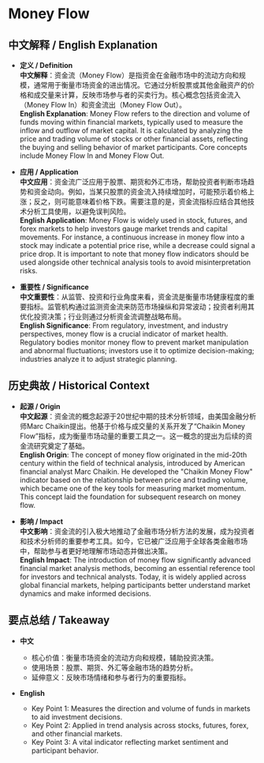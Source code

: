 # Money Flow

## 中文解释 / English Explanation

* **定义 / Definition**  
  **中文解释**：资金流（Money Flow）是指资金在金融市场中的流动方向和规模，通常用于衡量市场资金的进出情况。它通过分析股票或其他金融资产的价格和成交量来计算，反映市场参与者的买卖行为。核心概念包括资金流入（Money Flow In）和资金流出（Money Flow Out）。  
  **English Explanation**: Money Flow refers to the direction and volume of funds moving within financial markets, typically used to measure the inflow and outflow of market capital. It is calculated by analyzing the price and trading volume of stocks or other financial assets, reflecting the buying and selling behavior of market participants. Core concepts include Money Flow In and Money Flow Out.

* **应用 / Application**  
  **中文应用**：资金流广泛应用于股票、期货和外汇市场，帮助投资者判断市场趋势和资金动向。例如，当某只股票的资金流入持续增加时，可能预示着价格上涨；反之，则可能意味着价格下跌。需要注意的是，资金流指标应结合其他技术分析工具使用，以避免误判风险。  
  **English Application**: Money Flow is widely used in stock, futures, and forex markets to help investors gauge market trends and capital movements. For instance, a continuous increase in money flow into a stock may indicate a potential price rise, while a decrease could signal a price drop. It is important to note that money flow indicators should be used alongside other technical analysis tools to avoid misinterpretation risks.

* **重要性 / Significance**  
  **中文重要性**：从监管、投资和行业角度来看，资金流是衡量市场健康程度的重要指标。监管机构通过监测资金流来防范市场操纵和异常波动；投资者利用其优化投资决策；行业则通过分析资金流调整战略布局。  
  **English Significance**: From regulatory, investment, and industry perspectives, money flow is a crucial indicator of market health. Regulatory bodies monitor money flow to prevent market manipulation and abnormal fluctuations; investors use it to optimize decision-making; industries analyze it to adjust strategic planning.

## 历史典故 / Historical Context

* **起源 / Origin**  
  **中文起源**：资金流的概念起源于20世纪中期的技术分析领域，由美国金融分析师Marc Chaikin提出。他基于价格与成交量的关系开发了“Chaikin Money Flow”指标，成为衡量市场动量的重要工具之一。这一概念的提出为后续的资金流研究奠定了基础。  
  **English Origin**: The concept of money flow originated in the mid-20th century within the field of technical analysis, introduced by American financial analyst Marc Chaikin. He developed the "Chaikin Money Flow" indicator based on the relationship between price and trading volume, which became one of the key tools for measuring market momentum. This concept laid the foundation for subsequent research on money flow.

* **影响 / Impact**  
  **中文影响**：资金流的引入极大地推动了金融市场分析方法的发展，成为投资者和技术分析师的重要参考工具。如今，它已被广泛应用于全球各类金融市场中，帮助参与者更好地理解市场动态并做出决策。  
  **English Impact**: The introduction of money flow significantly advanced financial market analysis methods, becoming an essential reference tool for investors and technical analysts. Today, it is widely applied across global financial markets, helping participants better understand market dynamics and make informed decisions.

## 要点总结 / Takeaway

* **中文**  
  - 核心价值：衡量市场资金的流动方向和规模，辅助投资决策。  
  - 使用场景：股票、期货、外汇等金融市场的趋势分析。  
  - 延伸意义：反映市场情绪和参与者行为的重要指标。

* **English**  
  - Key Point 1: Measures the direction and volume of funds in markets to aid investment decisions.  
  - Key Point 2: Applied in trend analysis across stocks, futures, forex, and other financial markets.  
  - Key Point 3: A vital indicator reflecting market sentiment and participant behavior.
